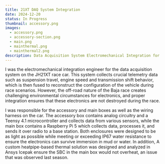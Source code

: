 ```yaml
---
title: 21XT DAQ System Integration
date: 2024-12-20
status: In Progress
thumbnail: accessory.png
images:
  - accessory.png
  - accessory-section.png
  - main.png
  - mainthermal.png
  - mainthermal2.png
description: Data Acquisition System Electromechanical Integration for JH21XT Race Car.
---
```

I was the electromechanical integration engineer for the data acquisition system on the JH21XT race car. This system collects crucial telemetry data such as suspension travel, engine speed and transmission shift behavior, which is then fused to reconstruct the configuration of the vehicle during race scenarios. However, the off-road nature of the Baja race creates challenging environmental circumstances for electronics, and proper integration ensures that these electronics are not destroyed during the race.

I was responsible for the accessory and main boxes as well as the wiring harness on the car. The accessory box contains analog circuitry and a Teensy 4.1 microcontroller and collects data from various sensors, while the main box contains a Raspberry Pi 5 which collects data, processes it, and sends it over radio to a base station. Both enclosures were designed to be as light as possible while meeting or exceeding IP67 water resistance to ensure the electronics can survive immersion in mud or water. In addition, A custom heatpipe-based thermal solution was designed and analyzed in Ansys Icepak ensure the SBC in the main box would not overheat, an issue that was observed last season. 
